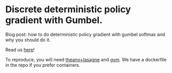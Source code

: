 # Discrete deterministic policy gradient with Gumbel.
Blog post: how to do deterministic policy gradient with gumbel softmax and why you should do it.

Read us [here](http://nbviewer.jupyter.org/github/yandexdataschool/gumbel_dpg/blob/master/gumbel_dpg_tutorial.ipynb)!

To reproduce, you will need [theano+lasagne](http://lasagne.readthedocs.io/en/latest/user/installation.html#bleeding-edge-version) and [gym](https://gym.openai.com/). We have a dockerfile in the repo if you prefer containers.
